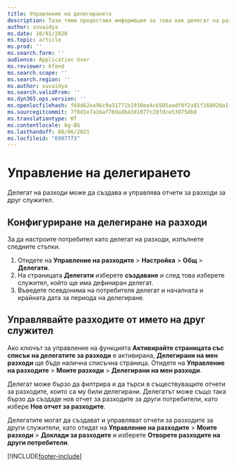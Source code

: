 ```yaml
---
title: Управление на делегирането
description: Тази тема предоставя информация за това как делегат на разходи може да създава и управлява отчети за разходи за друг служител.
author: suvaidya
ms.date: 10/01/2020
ms.topic: article
ms.prod: ''
ms.search.form: ''
audience: Application User
ms.reviewer: kfend
ms.search.scope: ''
ms.search.region: ''
ms.author: suvaidya
ms.search.validFrom: ''
ms.dyn365.ops.version: ''
ms.openlocfilehash: f68d62ea96c9a31771b1938ee4c6505aadf0f2a81f168920a1f057227b986281
ms.sourcegitcommit: 7f8d1e7a16af769adb43d1877c28fdce53975db8
ms.translationtype: HT
ms.contentlocale: bg-BG
ms.lasthandoff: 08/06/2021
ms.locfileid: "6997773"
---
```

# <a name="manage-delegation"></a>Управление на делегирането
Делегат на разходи може да създава и управлява отчети за разходи за друг служител.

## <a name="configuring-expense-delegation"></a>Конфигуриране на делегиране на разходи

За да настроите потребител като делегат на разходи, изпълнете следните стъпки. 
1. Отидете на **Управление на разходите** > **Настройка** > **Общ** > **Делегати**. 
2. На страницата **Делегати** изберете **създаване** и след това изберете служител, който ще има дефиниран делегат. 
3. Въведете псевдонима на потребителя делегат и началната и крайната дата за периода на делегиране.

## <a name="manage-expenses-on-behalf-of-another-employee"></a>Управлявайте разходите от името на друг служител

Ако ключът за управление на функцията **Активирайте страницата със списък на делегатите за разходи** е активирана, **Делегирани на мен разходи** ще бъде налична списъчна страница. Отидете на **Управление на разходите** > **Моите разходи** > **Делегирани на мен разходи**.

Делегат може бързо да филтрира и да търси в съществуващите отчети за разходите, които са му били делегирани. Делегатът може също така бързо да създаде нов отчет за разходите за други потребители, като избере **Нов отчет за разходите**.

Делегатите могат да създават и управляват отчети за разходите за други служители, като отидат на **Управление на разходите** > **Моите разходи** > **Доклади за разходите** и изберете **Отворете разходите на други потребители**.


[!INCLUDE[footer-include](../includes/footer-banner.md)]